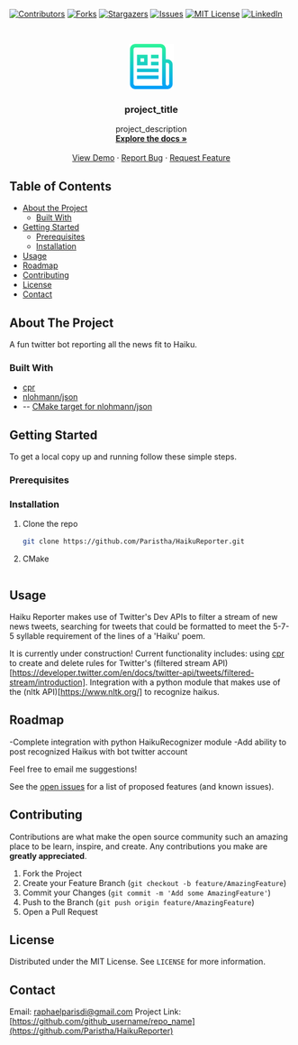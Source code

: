 <!--
*** Thanks for checking out the Best-README-Template. If you have a suggestion
*** that would make this better, please fork the repo and create a pull request
*** or simply open an issue with the tag "enhancement".
*** Thanks again! Now go create something AMAZING! :D
***
***
***
*** To avoid retyping too much info. Do a search and replace for the following:
*** github_username, repo_name, twitter_handle, email, project_title, project_description
-->



<!-- PROJECT SHIELDS -->
<!--
*** I'm using markdown "reference style" links for readability.
*** Reference links are enclosed in brackets [ ] instead of parentheses ( ).
*** See the bottom of this document for the declaration of the reference variables
*** for contributors-url, forks-url, etc. This is an optional, concise syntax you may use.
*** https://www.markdownguide.org/basic-syntax/#reference-style-links
-->
[![Contributors][contributors-shield]][contributors-url]
[![Forks][forks-shield]][forks-url]
[![Stargazers][stars-shield]][stars-url]
[![Issues][issues-shield]][issues-url]
[![MIT License][license-shield]][license-url]
[![LinkedIn][linkedin-shield]][linkedin-url]



<!-- PROJECT LOGO -->
<br />
<p align="center">
  <a href="https://github.com/Paristha/HaikuReporter">
    <img src="images/logo.png" alt="Logo" width="80" height="80">
  </a>

  <h3 align="center">project_title</h3>

  <p align="center">
    project_description
    <br />
    <a href="https://github.com/github_username/repo_name"><strong>Explore the docs »</strong></a>
    <br />
    <br />
    <a href="https://github.com/github_username/repo_name">View Demo</a>
    ·
    <a href="https://github.com/github_username/repo_name/issues">Report Bug</a>
    ·
    <a href="https://github.com/github_username/repo_name/issues">Request Feature</a>
  </p>
</p>



<!-- TABLE OF CONTENTS -->
## Table of Contents

* [About the Project](#about-the-project)
  * [Built With](#built-with)
* [Getting Started](#getting-started)
  * [Prerequisites](#prerequisites)
  * [Installation](#installation)
* [Usage](#usage)
* [Roadmap](#roadmap)
* [Contributing](#contributing)
* [License](#license)
* [Contact](#contact)
<!-- * [Acknowledgements](#acknowledgements) -->



<!-- ABOUT THE PROJECT -->
## About The Project

<!-- [![Product Name Screen Shot][product-screenshot]](https://example.com) -->

A fun twitter bot reporting all the news fit to Haiku.


### Built With

* [cpr](https://github.com/whoshuu/cpr)
* [nlohmann/json](https://github.com/nlohmann/json)
* -- [CMake target for nlohmann/json](https://github.com/ArthurSonzogni/nlohmann_json_cmake_fetchcontent)


<!-- GETTING STARTED -->
## Getting Started

To get a local copy up and running follow these simple steps.

### Prerequisites



### Installation

1. Clone the repo
   ```sh
   git clone https://github.com/Paristha/HaikuReporter.git
   ```
2. CMake
   ```sh

   ```



<!-- USAGE EXAMPLES -->
## Usage

Haiku Reporter makes use of Twitter's Dev APIs to filter a stream of new news tweets, searching for tweets that could be formatted to meet the 5-7-5 syllable requirement of the lines of a 'Haiku' poem.

It is currently under construction! Current functionality includes: using [cpr](https://github.com/whoshuu/cpr) to create and delete rules for Twitter's (filtered stream API)[https://developer.twitter.com/en/docs/twitter-api/tweets/filtered-stream/introduction]. Integration with a python module that makes use of the (nltk API)[https://www.nltk.org/] to recognize haikus.


<!-- ROADMAP -->
## Roadmap

-Complete integration with python HaikuRecognizer module
-Add ability to post recognized Haikus with bot twitter account

Feel free to email me suggestions!

See the [open issues](https://github.com/Paristha/HaikuReporter/issues) for a list of proposed features (and known issues).



<!-- CONTRIBUTING -->
## Contributing

Contributions are what make the open source community such an amazing place to be learn, inspire, and create. Any contributions you make are **greatly appreciated**.

1. Fork the Project
2. Create your Feature Branch (`git checkout -b feature/AmazingFeature`)
3. Commit your Changes (`git commit -m 'Add some AmazingFeature'`)
4. Push to the Branch (`git push origin feature/AmazingFeature`)
5. Open a Pull Request



<!-- LICENSE -->
## License

Distributed under the MIT License. See `LICENSE` for more information.



<!-- CONTACT -->
## Contact

Email: raphaelparisdi@gmail.com
Project Link: [https://github.com/github_username/repo_name](https://github.com/Paristha/HaikuReporter)



<!-- MARKDOWN LINKS & IMAGES -->
<!-- https://www.markdownguide.org/basic-syntax/#reference-style-links -->
[contributors-shield]: https://img.shields.io/github/contributors/Paristha/HaikuReporter.svg?style=for-the-badge
[contributors-url]: https://github.com/Paristha/HaikuReporter/graphs/contributors
[forks-shield]: https://img.shields.io/github/forks/Paristha/HaikuReporter.svg?style=for-the-badge
[forks-url]: https://github.com/Paristha/HaikuReporter/network/members
[stars-shield]: https://img.shields.io/github/stars/Paristha/HaikuReporter.svg?style=for-the-badge
[stars-url]: https://github.com/Paristha/HaikuReporter/stargazers
[issues-shield]: https://img.shields.io/github/issues/Paristha/HaikuReporter.svg?style=for-the-badge
[issues-url]: https://github.com/Paristha/HaikuReporter/issues
[license-shield]: https://img.shields.io/github/license/Paristha/HaikuReporter.svg?style=for-the-badge
[license-url]: https://github.com/Paristha/HaikuReporter/blob/master/LICENSE.txt
[linkedin-shield]: https://img.shields.io/badge/-LinkedIn-black.svg?style=for-the-badge&logo=linkedin&colorB=555
[linkedin-url]: https://linkedin.com/in/thanaParis
<!-- [product-screenshot]: https://github.com/Paristha/HaikuReporter/images/screenshot.png -->
